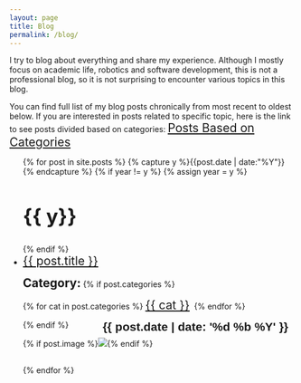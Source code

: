 ```yaml
---
layout: page
title: Blog
permalink: /blog/
---
```


I try to blog about everything and share my experience. Although I mostly focus on academic life, robotics and software development, this is not a professional blog, so it is not surprising to encounter various topics in this blog. 

You can find full list of my blog posts chronically from most recent to oldest below. If you are interested in posts related to specific topic, here is the link to see posts divided based on categories:
<a href="/categories" style="font-size:150%">Posts Based on Categories</a>


<ul id="archive">
{% for post in site.posts %}
  {% capture y %}{{post.date | date:"%Y"}}{% endcapture %}
  {% if year != y %}
    {% assign year = y %}
    <h2 style="font-size:250%" class="blogyear">{{ y}} </h2>
  {% endif %}
<li class="archiveposturl"><span><a href="{{ post.url }}" style="font-size:150%" title="{{ post.title }}">{{ post.title }}</a></span><br/>
<span class = "postlower">

<!--<strong>Author:</strong> {{post.author}} -->
<strong style="font-size:150%;"> Category:</strong>  {% if post.categories %}
 
  {% for cat in post.categories %}
  <a href="/categories/#{{ cat }}" style="font-size:150%" title="{{ cat }}">{{ cat }}</a>&nbsp;
  {% endfor %}

{% endif %} <!-- {{ post.categories | first }} -->
<strong style="font-size:150%; font-family: 'Titillium Web', sans-serif; float:right; padding-right: .5em">{{ post.date | date: '%d %b %Y' }}</strong> 

{% if post.image %}<a href="{{ post.url | prepend: site.baseurl }}" ><img src="{{ post.image }}" /></a>{% endif %}
</span> 

</li>

<h2></h2>
{% endfor %}
</ul>

<!-- {{ post.date | date: '%m %d, %Y' }} -->

